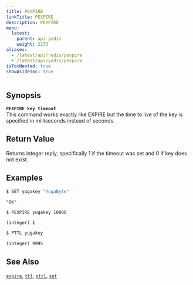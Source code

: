 ```yaml
---
title: PEXPIRE
linkTitle: PEXPIRE
description: PEXPIRE
menu:
  latest:
    parent: api-yedis
    weight: 2233
aliases:
  - /latest/api/redis/pexpire
  - /latest/api/yedis/pexpire
isTocNested: true
showAsideToc: true
---
```


## Synopsis
<b>`PEXPIRE key timeout`</b><br>
This command works exactly like EXPIRE but the time to live of the key is specified in milliseconds instead of seconds.

## Return Value
Returns integer reply, specifically 1 if the timeout was set and 0 if key does not exist.

## Examples

```sh
$ SET yugakey "YugaByte"
```

```
"OK"
```

```sh
$ PEXPIRE yugakey 10000
```

```
(integer) 1
```

```sh
$ PTTL yugakey
```

```
(integer) 9995
```

## See Also
[`expire`](../expire/), [`ttl`](../ttl/), [`pttl`](../pttl/), [`set`](../set/)
